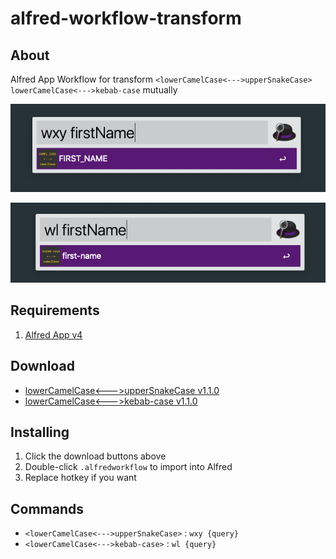 alfred-workflow-transform
=====================

## About
Alfred App Workflow for transform `<lowerCamelCase<--->upperSnakeCase>`  `lowerCamelCase<--->kebab-case`  mutually

![lowerCamelCase<--->upperSnakeCase](./screenshot/lowerCamelCase2upperSnakeCase.png)

![`lowerCamelCase<--->kebab-case`](./screenshot/lowerCamelCase2kebabCase.png)

## Requirements
1. [Alfred App v4](http://www.alfredapp.com/#download)

## Download
- [lowerCamelCase<--->upperSnakeCase v1.1.0](https://raw.githubusercontent.com/lilywang711/alfred-workflow-transform/master/src/lowerCamelCase2upperSnakeCase/lowerCamelCase%3C---%3EupperSnakeCase.alfredworkflow)
- [lowerCamelCase<--->kebab-case v1.1.0](https://raw.githubusercontent.com/lilywang711/alfred-workflow-transform/master/src/lowerCamelCase2kebabCase/lowerCamelCase%3C---%3Ekebab-case.alfredworkflow)

## Installing
1. Click the download buttons above
2. Double-click `.alfredworkflow` to import into Alfred
3. Replace hotkey if you want

## Commands

- `<lowerCamelCase<--->upperSnakeCase>` : `wxy {query}`
- `<lowerCamelCase<--->kebab-case>` : `wl {query}`
